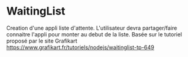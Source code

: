 # WaitingList
Creation d'une appli liste d'attente. L'utilisateur devra partager/faire connaitre l'appli pour monter au debut de la liste.
Basée sur le tutoriel proposé par le site Grafikart https://www.grafikart.fr/tutoriels/nodejs/waitinglist-tp-649
